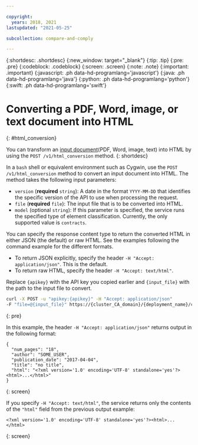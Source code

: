 ```yaml
---

copyright:
  years: 2018, 2021
lastupdated: "2021-05-25"

subcollection: compare-and-comply

---
```


{:shortdesc: .shortdesc}
{:new_window: target="_blank"}
{:tip: .tip}
{:pre: .pre}
{:codeblock: .codeblock}
{:screen: .screen}
{:note: .note}
{:important: .important}
{:javascript: .ph data-hd-programlang='javascript'}
{:java: .ph data-hd-programlang='java'}
{:python: .ph data-hd-programlang='python'}
{:swift: .ph data-hd-programlang='swift'}

# Converting a PDF, Word, image, or text document into HTML
{: #html_conversion}

You can transform an [input document](/docs/compare-and-comply?topic=compare-and-comply-formats)(PDF, Word, image, text) into HTML by using the `POST /v1/html_conversion` method.
{: shortdesc}

In a `bash` shell or equivalent environment such as Cygwin, use the `POST /v1/html_conversion` method to convert an input document into HTML. The method takes the following input parameters:
  - `version` (**required** `string`): A date in the format `YYYY-MM-DD` that identifies the specific version of the API to use when processing the request.
  - `file` (**required** `file`): The input file that is to be converted into HTML.
  - `model` (optional `string`): If this parameter is specified, the service runs the specified type of element classification. Currently, the only supported value is `contracts`.

You can specify the response content type to return the converted HTML in either JSON (the default) or raw HTML. See the examples following the command example for the different formats.
  - To return JSON explicitly, specify the header `-H "Accept: application/json"`. This is the default.
  - To return raw HTML, specify the header `-H "Accept: text/html"`.

Replace `{apikey}` with the API key you copied earlier and `{input_file}` with the path to the input file to convert.

```bash
curl -X POST -u "apikey:{apikey}" -H "Accept: application/json"
-F "file=@{input_file}" https://{cluster_CA_domain}/{deployment_name}/compare-and-comply/api/v1/html_conversion?version=2018-10-15
```
{: pre}

In this example, the header `-H "Accept: application/json"` returns output in the following format:

```
{
  "num_pages": "18",
  "author": "SOME_USER",
  "publication_date": "2017-04-04",
  "title": "no title",
  "html": "<?xml version='1.0' encoding='UTF-8' standalone='yes'?><html>...</html>"
}
```
{: screen}

If you specify `-H "Accept: text/html"`, the service returns only the contents of the `"html"` field from the previous output example:

```
<?xml version='1.0' encoding='UTF-8' standalone='yes'?><html>...</html>
```
{: screen}
